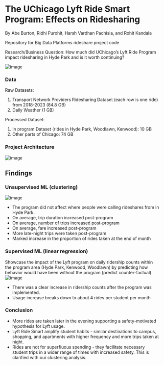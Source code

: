 # The UChicago Lyft Ride Smart Program: Effects on Ridesharing
By Abe Burton, Ridhi Purohit, Harsh Vardhan Pachisia, and Rohit Kandala

Repository for Big Data Platforms rideshare project code

Research/Business Question: How much did UChicago’s Lyft Ride Program impact ridesharing in Hyde Park and is it worth continuing?

![image](https://github.com/abejburton/bdp-rideshare/assets/30920386/67041b2d-2d5b-4f96-91fd-444b23d2c28b)

### Data
Raw Datasets:
1. Transport Network Providers Ridesharing Dataset (each row is one ride) from 2018-2023 (84.8 GB)
2. Daily Weather (1 GB)

Processed Dataset:
1. In program Dataset (rides in Hyde Park, Woodlawn, Kenwood): 10 GB
2. Other parts of Chicago: 74 GB

### Project Architecture
![image](https://github.com/abejburton/bdp-rideshare/assets/30920386/7d378c06-82ee-4e48-a593-2e1e63cdb904)


## Findings

### Unsupervised ML (clustering)
![image](https://github.com/abejburton/bdp-rideshare/assets/30920386/2d053141-5312-4c0c-ae0f-54f1dcc1ff11)
- The program did not affect where people were calling rideshares from in Hyde Park.
- On average, trip duration increased post-program
- On average, number of trips increased post-program
- On average, fare  increased post-program
- More late-night trips were taken post-program
- Marked increase in the proportion of rides taken at the end of month

### Supervised ML (linear regression)
Showcase the impact of the Lyft program on daily ridership counts within the program area (Hyde Park, Kenwood, Woodlawn) by predicting how behavior would have been without the program (predict counter-factual)
![image](https://github.com/abejburton/bdp-rideshare/assets/30920386/def04be5-a3a8-402d-8c87-ed336d158771)
- There was a clear increase in ridership counts after the program was implemented.
- Usage increase breaks down to about 4 rides per student per month

### Conclusion
- More rides are taken later in the evening supporting a safety-motivated hypothesis for Lyft usage.
- Lyft Ride Smart amplify student habits - similar destinations to campus, shopping, and apartments with higher frequency and more trips taken at night.
- Rides are not for superfluous spending - they facilitate necessary student trips in a wider range of times with increased safety. This is clarified with our clustering analysis. 



